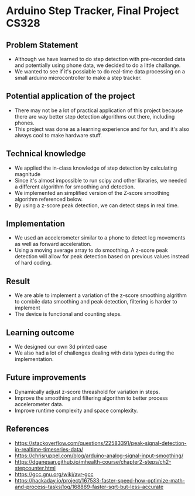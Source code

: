 # Arduino Step Tracker, Final Project CS328

## Problem Statement

- Although we have learned to do step detection with pre-recorded data and potentially using phone data, we decided to do a little challange.
- We wanted to see if it's possiable to do real-time data processing on a small arduino microcontroller to make a step tracker.

## Potential application of the project

- There may not be a lot of practical application of this project because there are way better step detection algorithms out there, including phones. 
- This project was done as a learning experience and for fun, and it's also always cool to make hardware stuff. 

## Technical knowledge

- We applied the in-class knowledge of step detection by calculating magnitude
- Since it's almost impossible to run scipy and other libraries, we needed a different algorithm for smoothing and detection.
- We implemented an simplified version of the Z-score smoothing algorithm referenced below.
- By using a z-score peak detection, we can detect steps in real time.

## Implementation

- We used an accelerometer similar to a phone to detect leg movements as well as forward acceleration.
- Using a moving average array to do smoothing. A z-score peak detection will allow for peak detection based on previous values instead of hard coding.

## Result

- We are able to implement a variation of the z-score smoothing algrithm to combile data smoothing and peak detection, filtering is harder to implement
- The device is functional and counting steps.
  
## Learning outcome

- We designed our own 3d printed case
- We also had a lot of challenges dealing with data types during the implementation.

## Future improvements

- Dynamically adjust z-score threashold for variation in steps.
- Improve the smoothing and filtering algorithm to better process accelerometer data.
- Improve runtime complexity and space complexity.

## References

- https://stackoverflow.com/questions/22583391/peak-signal-detection-in-realtime-timeseries-data/
- https://chrisruppel.com/blog/arduino-analog-signal-input-smoothing/
- https://dganesan.github.io/mhealth-course/chapter2-steps/ch2-stepcounter.html
- https://gcc.gnu.org/wiki/avr-gcc
- https://hackaday.io/project/167533-faster-speed-how-optimize-math-and-process-tasks/log/168869-faster-sqrt-but-less-accurate